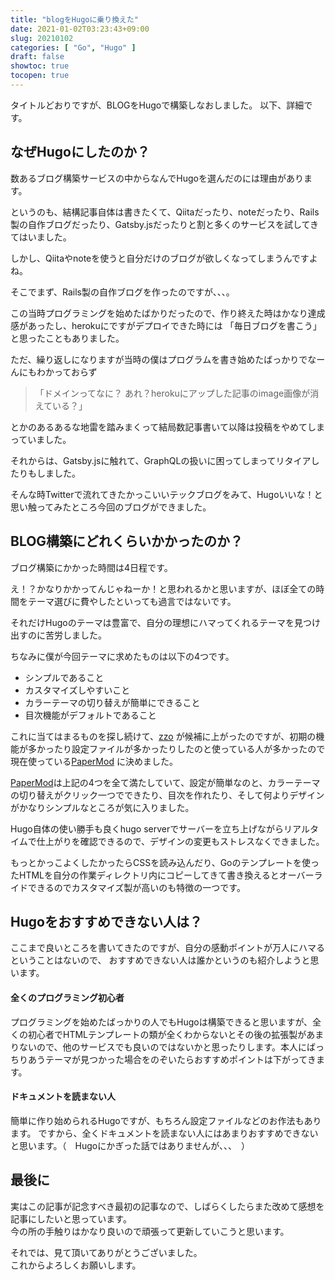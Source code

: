 ```yaml
---
title: "blogをHugoに乗り換えた"
date: 2021-01-02T03:23:43+09:00
slug: 20210102
categories: [ "Go", "Hugo" ]
draft: false
showtoc: true
tocopen: true
---
```


タイトルどおりですが、BLOGをHugoで構築しなおしました。
以下、詳細です。

## なぜHugoにしたのか？

数あるブログ構築サービスの中からなんでHugoを選んだのには理由があります。

というのも、結構記事自体は書きたくて、Qiitaだったり、noteだったり、Rails製の自作ブログだったり、Gatsby.jsだったりと割と多くのサービスを試してきてはいました。

しかし、Qiitaやnoteを使うと自分だけのブログが欲しくなってしまうんですよね。

そこでまず、Rails製の自作ブログを作ったのですが、、、。

この当時プログラミングを始めたばかりだったので、作り終えた時はかなり達成感があったし、herokuにですがデプロイできた時には
「毎日ブログを書こう」と思ったこともありました。

ただ、繰り返しになりますが当時の僕はプログラムを書き始めたばっかりでなーんにもわかっておらず

>「ドメインってなに？ あれ？herokuにアップした記事のimage画像が消えている？」

とかのあるあるな地雷を踏みまくって結局数記事書いて以降は投稿をやめてしまっていました。

それからは、Gatsby.jsに触れて、GraphQLの扱いに困ってしまってリタイアしたりもしました。

そんな時Twitterで流れてきたかっこいいテックブログをみて、Hugoいいな！と思い触ってみたところ今回のブログができました。

## BLOG構築にどれくらいかかったのか？

ブログ構築にかかった時間は4日程です。

え！？かなりかかってんじゃねーか！と思われるかと思いますが、ほぼ全ての時間をテーマ選びに費やしたといっても過言ではないです。

それだけHugoのテーマは豊富で、自分の理想にハマってくれるテーマを見つけ出すのに苦労しました。

ちなみに僕が今回テーマに求めたものは以下の4つです。

- シンプルであること
- カスタマイズしやすいこと
- カラーテーマの切り替えが簡単にできること
- 目次機能がデフォルトであること

これに当てはまるものを探し続けて、[zzo]( https://themes.gohugo.io/hugo-theme-zzo/ ) が候補に上がったのですが、初期の機能が多かったり設定ファイルが多かったりしたのと使っている人が多かったので現在使っている[PaperMod]( https://themes.gohugo.io/hugo-papermod/ )
に決めました。

[PaperMod]( https://themes.gohugo.io/hugo-papermod/ )は上記の4つを全て満たしていて、設定が簡単なのと、カラーテーマの切り替えがクリック一つでできたり、目次を作れたり、そして何よりデザインがかなりシンプルなところが気に入りました。

Hugo自体の使い勝手も良くhugo serverでサーバーを立ち上げながらリアルタイムで仕上がりを確認できるので、デザインの変更もストレスなくできました。

もっとかっこよくしたかったらCSSを読み込んだり、Goのテンプレートを使ったHTMLを自分の作業ディレクトリ内にコピーしてきて書き換えるとオーバーライドできるのでカスタマイズ製が高いのも特徴の一つです。

## Hugoをおすすめできない人は？

ここまで良いところを書いてきたのですが、自分の感動ポイントが万人にハマるということはないので、
おすすめできない人は誰かというのも紹介しようと思います。

#### 全くのプログラミング初心者

プログラミングを始めたばっかりの人でもHugoは構築できると思いますが、全くの初心者でHTMLテンプレートの類が全くわからないとその後の拡張製があまりないので、他のサービスでも良いのではないかと思ったりします。本人にばっちりあうテーマが見つかった場合をのぞいたらおすすめポイントは下がってきます。

#### ドキュメントを読まない人

簡単に作り始められるHugoですが、もちろん設定ファイルなどのお作法もあります。
ですから、全くドキュメントを読まない人にはあまりおすすめできないと思います。（　Hugoにかぎった話ではありませんが、、、　）

## 最後に

実はこの記事が記念すべき最初の記事なので、しばらくしたらまた改めて感想を記事にしたいと思っています。\
今の所の手触りはかなり良いので頑張って更新していこうと思います。

それでは、見て頂いてありがとうございました。\
これからよろしくお願いします。